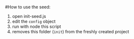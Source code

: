 #How to use the seed:

1) open init-seed.js
2) edit the `config` object
3) run with node this script
4) removes this folder (`init`) from the freshly created project
